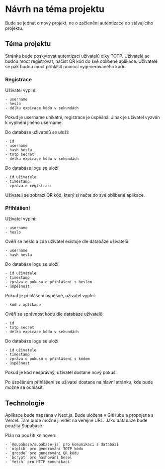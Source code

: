 # Návrh na téma projektu

Bude se jednat o nový projekt, ne o začlenění autentizace do stávajícího projektu.

## Téma projektu

Stránka bude poskytovat autentizaci uživatelů díky TOTP.
Uživatelé se budou moct registrovat, načíst QR kód do své oblíbené aplikace.
Uživatelé se pak budou moct přihlásit pomocí vygenerovaného kódu.

### Registrace

Uživatel vyplní:

    - username
    - heslo
    - délku expirace kódu v sekundách

Pokud je username unikátní, registrace je úspěšná. Jinak je uživatel vyzván k vyplnění jiného username.

Do databáze uživatelů se uloží:

    - id
    - username
    - hash hesla
    - totp secret
    - délka expirace kódu v sekundách

Do databáze logu se uloží:

    - id uživatele
    - timestamp
    - zpráva o registraci

Uživateli se zobrazí QR kód, který si načte do své oblíbené aplikace.

### Přihlášení

Uživatel vyplní:

    - username
    - heslo

Ověří se heslo a zda uživatel existuje dle databáze uživatelů:

    - username
    - hash hesla

Do databáze logu se uloží:

    - id uživatele
    - timestamp
    - zpráva o pokusu o přihlášení s heslem
    - úspěšnost

Pokud je přihlášení úspěšné, uživatel vyplní:

    - kód z aplikace

Ověří se správnost kódu dle databáze uživatelů:

    - id
    - totp secret
    - délka expirace kódu v sekundách

Do databáze logu se uloží:

    - id uživatele
    - timestamp
    - zpráva o pokusu o přihlášení s kódem
    - úspěšnost

Pokud je kód nesprávný, uživatel dostane nový pokus.

Po úspěšném přihlášení se uživatel dostane na hlavní stránku, kde bude možné se odhlásit.

## Technologie

Aplikace bude napsána v Next.js.
Bude uložena v GitHubu a propojena s Vercel.
Tam bude možné ji vidět na veřejné URL.
Jako databáze bude použita Supabase.

Plán na použití knihoven:

    - `@supabase/supabase-js` pro komunikaci s databází
    - `otplib` pro generování TOTP kódu
    - `qrcode` pro generování QR kódu
    - `bcrypt` pro hashování hesel
    - `fetch` pro HTTP komunikaci
